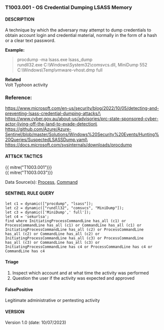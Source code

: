 ### T1003.001 - OS Credential Dumping LSASS Memory

#### DESCRIPTION

A technique by which the adversary may attempt to dump credentials to obtain account login and credential material, normally in the form of a hash or a clear text password.

**Example:**

> procdump -ma lsass.exe lsass_dump\
> rundll32.exe C:\\Windows\\System32\\comsvcs.dll, MiniDump 552 C:\\Windows\\Temp\\vmware-vhost.dmp full

**Related**\
Volt Typhoon activity

### Reference:

https://www.microsoft.com/en-us/security/blog/2022/10/05/detecting-and-preventing-lsass-credential-dumping-attacks/\
https://www.cyber.gov.au/about-us/advisories/prc-state-sponsored-cyber-actor-living-off-the-land-to-evade-detection\
https://github.com/Azure/Azure-Sentinel/blob/master/Solutions/Windows%20Security%20Events/Hunting%20Queries/SuspectedLSASSDump.yaml\
https://docs.microsoft.com/sysinternals/downloads/procdump

#### ATT&CK TACTICS

{{ mitre("T1003.001")}}\
{{ mitre("T1003.003")}}

Data Source(s): [Process](https://attack.mitre.org/datasources/DS0009/), [Command](https://attack.mitre.org/datasources/DS0017/)

#### SENTINEL RULE QUERY<br>

```
let c1 = dynamic(["procdump", "lsass"]); 
let c2 = dynamic(["rundll32", "comsvcs", "MiniDump"]);
let c3 = dynamic(['MiniDump',' full']); 
let c4 = 'sekurlsa'; 
find where InitiatingProcessCommandLine has_all (c1) or ProcessCommandLine has_all (c1) or CommandLine has_all (c1) or
InitiatingProcessCommandLine has_all (c2) or ProcessCommandLine has_all (c2) or CommandLine has_all (c2) or
InitiatingProcessCommandLine has_all (c3) or ProcessCommandLine has_all (c3) or CommandLine has_all (c3) or 
InitiatingProcessCommandLine has c4 or ProcessCommandLine has c4 or CommandLine has c4  
```

#### Triage

1. Inspect which account and at what time the activity was performed
1. Question the user if the activity was expected and approved

#### FalsePositive

Legitimate administrative or pentesting activity

#### VERSION

Version 1.0 (date: 10/07/2023)
